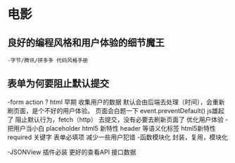 # 电影


## 良好的编程风格和用户体验的细节魔王
    -字节/腾讯/拼多多 代码风格手册

## 表单为何要阻止默认提交
-form action  ?
    html 早期 收集用户的数据 默认会由后端去处理（时间），会重新刷页面，是个不好的用户体验。
    页面会白题一下
    event.preventDefault() js雄起了 阻止默认行为，fetch（http） 去提交，没有必要去刷新页面了
    优化用户体验
-把用户当小白
    placeholder html5 新特性
    header 等语义化标签 html5新特性
    required 关键字 表单必填项 减少一些用户犯错
-函数模块化
    封装，复用，模块化
    
-JSONView 插件必装 更好的查看API 接口数据